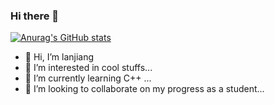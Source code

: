 ### Hi there 👀
[![Anurag's GitHub stats](https://github-readme-stats.vercel.app/api?username=lanjiangqaq)](https://github.com/anuraghazra/github-readme-stats)  


- 👋 Hi, I’m lanjiang
- 👀 I’m interested in cool stuffs...  
- 🌱 I’m currently learning C++ ... 
- 💞️ I’m looking to collaborate on my progress as a student...

